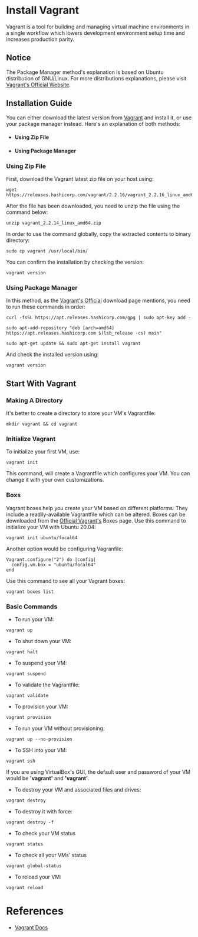 # Install Vagrant
Vagrant is a tool for building and managing virtual machine environments in a single workflow which lowers development environment setup time and increases production parity. 

## Notice
The Package Manager method's explanation is based on Ubuntu distribution of GNU/Linux. For more distributions explanations, please visit [Vagrant's Official Website](https://www.vagrantup.com).

## Installation Guide
You can either download the latest version from [Vagrant](https://www.vagrantup.com/downloads) and install it, or use your package manager instead.
Here's an explanation of both methods:
* #### Using Zip File
* #### Using Package Manager

### Using Zip File
First, download the Vagrant latest zip file on your host using:
```
wget https://releases.hashicorp.com/vagrant/2.2.16/vagrant_2.2.16_linux_amd64.zip
```
After the file has been downloaded, you need to unzip the file using the command below:
```
unzip vagrant_2.2.14_linux_amd64.zip
```
In order to use the command globally, copy the extracted contents to binary directory:
```
sudo cp vagrant /usr/local/bin/
```
You can confirm the installation by checking the version:
```
vagrant version
```
### Using Package Manager
In this method, as the [Vagrant's Official](https://www.vagrantup.com/downloads) download page mentions, you need to run these commands in order:
```
curl -fsSL https://apt.releases.hashicorp.com/gpg | sudo apt-key add -

sudo apt-add-repository "deb [arch=amd64] https://apt.releases.hashicorp.com $(lsb_release -cs) main"

sudo apt-get update && sudo apt-get install vagrant
```
And check the installed version using:
```
vagrant version
```
## Start With Vagrant

### Making A Directory
It's better to create a directory to store your VM's Vagrantfile:
```
mkdir vagrant && cd vagrant
```

### Initialize Vagrant
To initialize your first VM, use:
```
vagrant init
```
This command, will create a Vagrantfile which configures your VM. You can change it with your own customizations.

### Boxs
Vagrant boxes help you create your VM based on different platforms. They include a readily-available Vagrantfile which can be altered. Boxes can be downloaded
from the [Official Vagrant's](https://app.vagrantup.com) Boxes page.
Use this command to initialize your VM with Ubuntu 20.04:
```
vagrant init ubuntu/focal64
```
Another option would be configuring Vagranfile:
```
Vagrant.configure("2") do |config|
  config.vm.box = "ubuntu/focal64"
end
```
Use this command to see all your Vagrant boxes:
```
vagrant boxes list
```

### Basic Commands
* To run your VM:
```
vagrant up
```

* To shut down your VM:
```
vagrant halt
```

* To suspend your VM:
```
vagrant suspend
```

* To validate the Vagrantfile:
```
vagrant validate
```

* To provision your VM:
```
vagrant provision
```

* To run your VM without provisioning:
```
vagrant up --no-provision
```

* To SSH into your VM:
```
vagrant ssh
```
If you are using VirtualBox's GUI, the default user and password of your VM would be **'vagrant'** and **'vagrant'**. 

* To destroy your VM and associated files and drives:
```
vagrant destroy
```

* To destroy it with force:
```
vagrant destroy -f
```
* To check your VM status
```
vagrant status
```

* To check all your VMs' status
```
vagrant global-status
```

* To reload your VM:
```
vagrant reload
```

# References
* [Vagrant Docs](https://www.vagrantup.com/docs)
